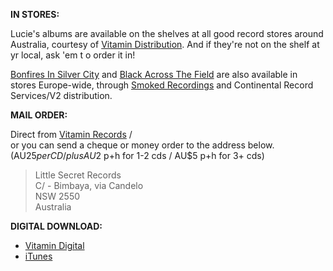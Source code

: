 **IN STORES:**  

Lucie's albums are available on the shelves at all good record stores around Australia, courtesy of [Vitamin Distribution][8].
And if they're not on the shelf at yr local, ask 'em t o order it in!

[Bonfires In Silver City][7] and [Black Across The Field][4] are also available in stores Europe-wide, through [Smoked Recordings][6] and Continental Record Services/V2 distribution.  

**MAIL ORDER:**  

Direct from [Vitamin Records][8] /  
or you can send a cheque or money order to the address below.  
(AU$25 per CD / plus AU$2 p+h for 1-2 cds / AU$5 p+h for 3+ cds)

> Little Secret Records  
> C/ - Bimbaya, via Candelo  
> NSW 2550  
> Australia  

**DIGITAL DOWNLOAD:**    

-   [Vitamin Digital][8]
-   [iTunes][9]

   [1]: albums/where-night-birds-call
   [2]: albums/the-bud
   [3]: albums/botticelli-blue-eyes
   [4]: albums/black-across-the-field
   [5]: http://www.vitamin.net.au
   [6]: http://www.smokedrecordings.com/
   [7]: albums/bonfires-in-silver-city
   [8]: http://www.vitamin.net.au/albumdefault.asp?ai=471
   [9]: http://itunes.apple.com/au/album/great-wave/id455221727?i=455221736&ign-mpt=uo%3D4